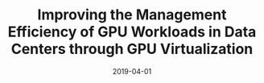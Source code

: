 ---
title: "Improving the Management Efficiency of GPU Workloads in Data Centers through GPU Virtualization"
collection: publications
permalink: /publication/2019-04-01-Improving-the-Management-Efficiency-of-GPU-Workloads-in-Data-Centers-through-GPU-Virtualization
type: "journal"
date: 2019-04-01
venue: '<em>Concurrency and Computation: Practice and Experience</em>(33), pp. 1--10'
paperurl: 'https://doi.org/10.1002/cpe.5275'
citation: ' F. Silla,  <strong>S. Iserte</strong>,  C. Reaño, and  J. Prades, &quot;Improving the Management Efficiency of GPU Workloads in Data Centers through GPU Virtualization.&quot; <em>Concurrency and Computation: Practice and Experience</em>(33), pp. 1--10, Apr. 2019. ISSN: 1532-0626.'
---